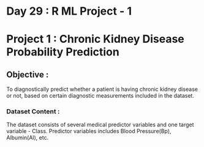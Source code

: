 # Day 29 : R  ML Project - 1

# Project 1 : Chronic Kidney Disease Probability Prediction

## Objective : 
To diagnostically predict whether a patient is having chronic kidney disease or not, based on certain diagnostic measurements included in the dataset.

### Dataset Content : 
The dataset consists of several medical predictor variables and one target variable - Class. Predictor variables includes Blood Pressure(Bp), Albumin(Al), etc.


